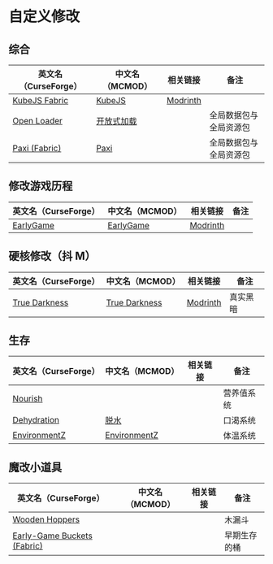 # 自定义修改

## 综合

| 英文名（CurseForge）                                                        | 中文名（MCMOD）                                    | 相关链接                                    | 备注                   |
| --------------------------------------------------------------------------- | -------------------------------------------------- | ------------------------------------------- | ---------------------- |
| [KubeJS Fabric](https://www.curseforge.com/minecraft/mc-mods/kubejs-fabric) | [KubeJS](https://www.mcmod.cn/class/2450.html)     | [Modrinth](https://modrinth.com/mod/kubejs) |                        |
| [Open Loader](https://www.curseforge.com/minecraft/mc-mods/open-loader)     | [开放式加载](https://www.mcmod.cn/class/3002.html) |                                             | 全局数据包与全局资源包 |
| [Paxi (Fabric)](https://www.curseforge.com/minecraft/mc-mods/paxi-fabric)   | [Paxi](https://www.mcmod.cn/class/4615.html)       |                                             | 全局数据包与全局资源包 |

## 修改游戏历程

| 英文名（CurseForge）                                                | 中文名（MCMOD）                                   | 相关链接                                           | 备注 |
| ------------------------------------------------------------------- | ------------------------------------------------- | -------------------------------------------------- | ---- |
| [EarlyGame](https://www.curseforge.com/minecraft/mc-mods/earlygame) | [EarlyGame](https://www.mcmod.cn/class/4965.html) | [Modrinth](https://www.modrinth.com/mod/earlygame) |      |

## 硬核修改（抖 M）

| 英文名（CurseForge）                                                        | 中文名（MCMOD）                                       | 相关链接                                           | 备注     |
| --------------------------------------------------------------------------- | ----------------------------------------------------- | -------------------------------------------------- | -------- |
| [True Darkness](https://www.curseforge.com/minecraft/mc-mods/true-darkness) | [True Darkness](https://www.mcmod.cn/class/5334.html) | [Modrinth](https://modrinth.com/mod/true-darkness) | 真实黑暗 |

## 生存

| 英文名（CurseForge）                                                      | 中文名（MCMOD）                                      | 相关链接 | 备注       |
| ------------------------------------------------------------------------- | ---------------------------------------------------- | -------- | ---------- |
| [Nourish](https://www.curseforge.com/minecraft/mc-mods/nourish)           |                                                      |          | 营养值系统 |
| [Dehydration](https://www.curseforge.com/minecraft/mc-mods/dehydration)   | [脱水](https://www.mcmod.cn/class/3883.html)         |          | 口渴系统   |
| [EnvironmentZ](https://www.curseforge.com/minecraft/mc-mods/environmentz) | [EnvironmentZ](https://www.mcmod.cn/class/5055.html) |          | 体温系统   |

## 魔改小道具

| 英文名（CurseForge）                                                                           | 中文名（MCMOD） | 相关链接 | 备注         |
| ---------------------------------------------------------------------------------------------- | --------------- | -------- | ------------ |
| [Wooden Hoppers](https://www.curseforge.com/minecraft/mc-mods/wooden-hoppers)                  |                 |          | 木漏斗       |
| [Early-Game Buckets (Fabric)](https://www.curseforge.com/minecraft/mc-mods/new-buckets-fabric) |                 |          | 早期生存的桶 |
